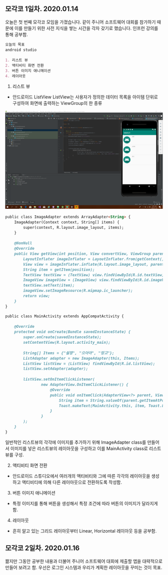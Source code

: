 ## 모각코 1일차. 2020.01.14

오늘은 첫 번째 모각코 모임을 가졌습니다.
같이 주니어 소프트웨어 대회를 참가하기 때문에 이를 만들기 위한 사전 지식을 쌓는 시간을 각자 갖기로 했습니다.
인프런 강의를 통해 공부함.

```markdown
오늘의 목표
android studio

1. 리스트 뷰
2. 액티비티 화면 전환
3. 버튼 이미지 애니메이션
4. 레이아웃
```

1. 리스트 뷰
- 안드로이드 ListView ListView는 사용자가 정의한 데이터 목록을 아이템 단위로 구성하여 화면에 출력하는 ViewGroup의 한 종류

![1](./mogakko/1.png)

```markdown
public class ImageAdapter extends ArrayAdapter<String> {
    ImageAdapter(Context context, String[] items) {
        super(context, R.layout.image_layout, items);
    }

    @NonNull
    @Override
    public View getView(int position, View convertView, ViewGroup parent) {
        LayoutInflater imageInflater = LayoutInflater.from(getContext());
        View view = imageInflater.inflate(R.layout.image_layout, parent, false);
        String item = getItem(position);
        TextView textView = (TextView) view.findViewById(R.id.textView);
        ImageView imageView = (ImageView) view.findViewById(R.id.imageView);
        textView.setText(item);
        imageView.setImageResource(R.mipmap.ic_launcher);
        return view;
    }
}
```
```markdown
public class MainActivity extends AppCompatActivity {

    @Override
    protected void onCreate(Bundle savedInstanceState) {
        super.onCreate(savedInstanceState);
        setContentView(R.layout.activity_main);

        String[] Items = {"설정", "으아아", "망고"};
        ListAdapter adapter = new ImageAdapter(this, Items);
        ListView listView = (ListView) findViewById(R.id.listView);
        listView.setAdapter(adapter);

        listView.setOnItemClickListener(
                new AdapterView.OnItemClickListener() {
                    @Override
                    public void onItemClick(AdapterView<?> parent, View view, int position, long id) {
                        String item = String.valueOf(parent.getItemAtPosition(position));
                        Toast.makeText(MainActivity.this, item, Toast.LENGTH_SHORT).show();
                    }
                }
        );
    }
}
```

일반적인 리스트뷰의 각각에 이미지를 추가하기 위해 ImageAdapter class를 만들어서 이미지를 넣은 리스트뷰의 레이아웃을 구성하고 이를 MainActivity class로 리스트뷰를 구성.

2. 액티비티 화면 전환
- 안드로이드 스튜디오에서 여러개의 액티비티와 그에 따른 각각의 레이아웃을 생성하고 액티비티에 의해 다른 레이아웃으로 전환하도록 작성함.

3. 버튼 이미지 애니메이션
- 특정 이미지를 통해 버튼을 생성해서 특정 조건에 따라 버튼의 이미지가 달라지게 함.

4. 레이아웃
- 흔히 알고 있는 그리드 레이아웃부터 Linear, Horizontal 레이아웃 등을 공부함.


## 모각코 2일차. 2020.01.16

짦지만 그동안 공부한 내용과 더불어 주니어 소프트웨어 대회에 제출할 앱을 대략적으로 만들어 보려고 함.
우선은 로그인 시스템과 우리가 계획한 레이아웃을 꾸미는 것이 목표.
